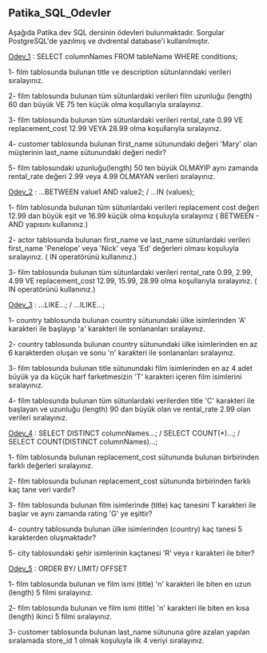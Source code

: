 ## Patika_SQL_Odevler

Aşağıda Patika.dev SQL dersinin ödevleri bulunmaktadır. Sorgular PostgreSQL'de yazılmış ve dvdrental database'i kullanılmıştır. 

[Odev_1](https://github.com/ErvaCelik/PatikaSQLOdevler/blob/main/Odevler/Odev1.sql) : SELECT columnNames FROM tableName WHERE conditions; 

1- film tablosunda bulunan title ve description sütunlarındaki verileri sıralayınız.

2- film tablosunda bulunan tüm sütunlardaki verileri film uzunluğu (length) 60 dan büyük VE 75 ten küçük olma koşullarıyla sıralayınız.

3- film tablosunda bulunan tüm sütunlardaki verileri rental_rate 0.99 VE replacement_cost 12.99 VEYA 28.99 olma koşullarıyla sıralayınız.

4- customer tablosunda bulunan first_name sütunundaki değeri 'Mary' olan müşterinin last_name sütunundaki değeri nedir?

5- film tablosundaki uzunluğu(length) 50 ten büyük OLMAYIP aynı zamanda rental_rate değeri 2.99 veya 4.99 OLMAYAN verileri sıralayınız.


[Odev_2](https://github.com/ErvaCelik/PatikaSQLOdevler/blob/main/Odevler/Odev2.sql) : ...BETWEEN value1 AND value2; / ...IN (values);

1- film tablosunda bulunan tüm sütunlardaki verileri replacement cost değeri 12.99 dan büyük eşit ve 16.99 küçük olma koşuluyla sıralayınız ( BETWEEN - AND yapısını kullanınız.)

2- actor tablosunda bulunan first_name ve last_name sütunlardaki verileri first_name 'Penelope' veya 'Nick' veya 'Ed' değerleri olması koşuluyla sıralayınız. ( IN operatörünü kullanınız.)

3- film tablosunda bulunan tüm sütunlardaki verileri rental_rate 0.99, 2.99, 4.99 VE replacement_cost 12.99, 15.99, 28.99 olma koşullarıyla sıralayınız. ( IN operatörünü kullanınız.)


[Odev_3](https://github.com/ErvaCelik/PatikaSQLOdevler/blob/main/Odevler/Odev3.sql) : ...LIKE...; / ...ILIKE...;

1- country tablosunda bulunan country sütunundaki ülke isimlerinden 'A' karakteri ile başlayıp 'a' karakteri ile sonlananları sıralayınız.

2- country tablosunda bulunan country sütunundaki ülke isimlerinden en az 6 karakterden oluşan ve sonu 'n' karakteri ile sonlananları sıralayınız.

3- film tablosunda bulunan title sütunundaki film isimlerinden en az 4 adet büyük ya da küçük harf farketmesizin 'T' karakteri içeren film isimlerini sıralayınız.

4- film tablosunda bulunan tüm sütunlardaki verilerden title 'C' karakteri ile başlayan ve uzunluğu (length) 90 dan büyük olan ve rental_rate 2.99 olan verileri sıralayınız.


[Odev_4](https://github.com/ErvaCelik/PatikaSQLOdevler/blob/main/Odevler/Odev4.sql) : SELECT DISTINCT columnNames...; / SELECT COUNT(*)...; / SELECT COUNT(DISTINCT columnNames)...;

1- film tablosunda bulunan replacement_cost sütununda bulunan birbirinden farklı değerleri sıralayınız.

2- film tablosunda bulunan replacement_cost sütununda birbirinden farklı kaç tane veri vardır?

3- film tablosunda bulunan film isimlerinde (title) kaç tanesini T karakteri ile başlar ve aynı zamanda rating 'G' ye eşittir?

4- country tablosunda bulunan ülke isimlerinden (country) kaç tanesi 5 karakterden oluşmaktadır?

5- city tablosundaki şehir isimlerinin kaçtanesi 'R' veya r karakteri ile biter?


[Odev_5](https://github.com/ErvaCelik/PatikaSQLOdevler/blob/main/Odevler/Odev5.sql) : ORDER BY/ LIMIT/ OFFSET

1- film tablosunda bulunan ve film ismi (title) 'n' karakteri ile biten en uzun (length) 5 filmi sıralayınız.

2- film tablosunda bulunan ve film ismi (title) 'n' karakteri ile biten en kısa (length) ikinci 5 filmi sıralayınız.

3- customer tablosunda bulunan last_name sütununa göre azalan yapılan sıralamada store_id 1 olmak koşuluyla ilk 4 veriyi sıralayınız.
